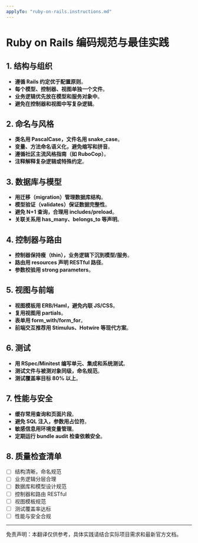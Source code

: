 ```yaml
---
applyTo: "ruby-on-rails.instructions.md"
---
```


<!-- 本文件为自动翻译，供参考。请结合实际需求进行校对和完善。-->

# Ruby on Rails 编码规范与最佳实践

## 1. 结构与组织

- **遵循 Rails 约定优于配置原则**。
- **每个模型、控制器、视图单独一个文件**。
- **业务逻辑优先放在模型和服务对象中**。
- **避免在控制器和视图中写复杂逻辑**。

## 2. 命名与风格

- **类名用 PascalCase，文件名用 snake_case**。
- **变量、方法命名语义化，避免缩写和拼音**。
- **遵循社区主流风格指南（如 RuboCop）**。
- **注释解释复杂逻辑或特殊约定**。

## 3. 数据库与模型

- **用迁移（migration）管理数据库结构**。
- **模型验证（validates）保证数据完整性**。
- **避免 N+1 查询，合理用 includes/preload**。
- **关联关系用 has_many、belongs_to 等声明**。

## 4. 控制器与路由

- **控制器保持瘦（thin），业务逻辑下沉到模型/服务**。
- **路由用 resources 声明 RESTful 路径**。
- **参数校验用 strong parameters**。

## 5. 视图与前端

- **视图模板用 ERB/Haml，避免内联 JS/CSS**。
- **复用视图用 partials**。
- **表单用 form_with/form_for**。
- **前端交互推荐用 Stimulus、Hotwire 等现代方案**。

## 6. 测试

- **用 RSpec/Minitest 编写单元、集成和系统测试**。
- **测试文件与被测对象同级，命名规范**。
- **测试覆盖率目标 80% 以上**。

## 7. 性能与安全

- **缓存常用查询和页面片段**。
- **避免 SQL 注入，参数用占位符**。
- **敏感信息用环境变量管理**。
- **定期运行 bundle audit 检查依赖安全**。

## 8. 质量检查清单

- [ ] 结构清晰，命名规范
- [ ] 业务逻辑分层合理
- [ ] 数据库和模型设计规范
- [ ] 控制器和路由 RESTful
- [ ] 视图模板规范
- [ ] 测试覆盖率达标
- [ ] 性能与安全合规

---

免责声明：本翻译仅供参考，具体实践请结合实际项目需求和最新官方文档。
